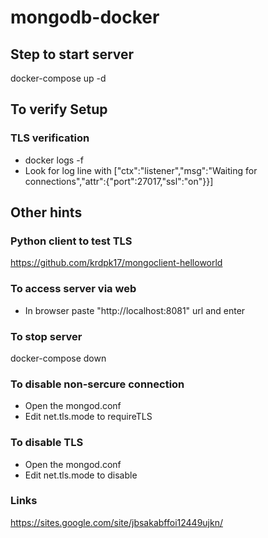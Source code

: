 # mongodb-docker
 
## Step to start server

docker-compose up -d

## To verify Setup

### TLS verification
* docker logs -f <mongo-server-container-file>
* Look for log line with ["ctx":"listener","msg":"Waiting for connections","attr":{"port":27017,"ssl":"on"}}]


## Other hints

### Python client to test TLS
https://github.com/krdpk17/mongoclient-helloworld

### To access server via web
* In browser paste "http://localhost:8081" url and enter

### To stop server
docker-compose down

### To disable non-sercure connection
* Open the mongod.conf
* Edit net.tls.mode to requireTLS

### To disable TLS

* Open the mongod.conf
* Edit net.tls.mode to disable

### Links
https://sites.google.com/site/jbsakabffoi12449ujkn/

